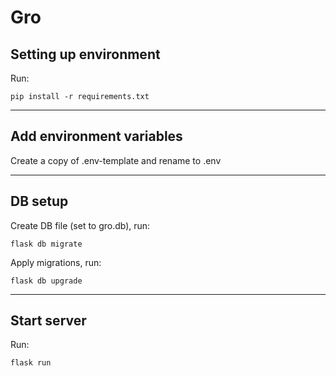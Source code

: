 # Gro

## Setting up environment

Run:

```
pip install -r requirements.txt
```

---

## Add environment variables
Create a copy of .env-template and rename to .env

---

## DB setup

Create DB file (set to gro.db), run:

```
flask db migrate
```

Apply migrations, run:

```
flask db upgrade
```

---

## Start server

Run:
``` 
flask run
```


